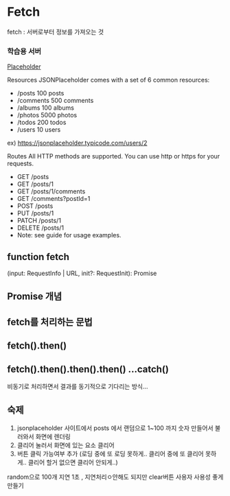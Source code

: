 # Fetch

fetch : 서버로부터 정보를 가져오는 것


### 학습용 서버
[Placeholder]('https://jsonplaceholder.typicode.com/')


Resources
JSONPlaceholder comes with a set of 6 common resources:

- /posts	100 posts
- /comments	500 comments
- /albums	100 albums
- /photos	5000 photos
- /todos	200 todos
- /users	10 users

ex) https://jsonplaceholder.typicode.com/users/2


Routes
All HTTP methods are supported. You can use http or https for your requests.

- GET	/posts
- GET	/posts/1
- GET	/posts/1/comments
- GET	/comments?postId=1
- POST	/posts
- PUT	/posts/1
- PATCH	/posts/1
- DELETE	/posts/1
- Note: see guide for usage examples.



## function fetch
(input: RequestInfo | URL, init?: RequestInit): Promise<Response>


## Promise 개념

## fetch를 처리하는 문법

## fetch().then()

## fetch().then().then().then() ...catch()
비동기로 처리하면서 결과를 동기적으로 기다리는 방식...



## 숙제 
1. jsonplaceholder 사이트에서 posts 에서 랜덤으로 1~100 까지 숫자 만들어서 불러와서 화면에 렌더링
2. 클리어 눌러서 화면에 있는 요소 클리어
3. 버튼 클릭 가능여부 추가 (로딩 중에 또 로딩 못하게.. 클리어 중에 또 클리어 못하게.. 클리어 할거 없으면 클리어 안되게..)

random으로 100개 지연 1초 , 지연처리ㅇ안해도 되지만 clear버튼 사용자 사용성 좋게 만들기
